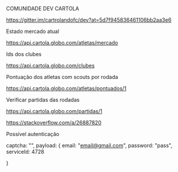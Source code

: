 COMUNIDADE DEV CARTOLA

https://gitter.im/cartrolandofc/dev?at=5d7f945836461106bb2aa3e6

Estado mercado atual

https://api.cartola.globo.com/atletas/mercado

Ids dos clubes

https://api.cartola.globo.com/clubes

Pontuação dos atletas com scouts por rodada

https://api.cartola.globo.com/atletas/pontuados/1

Verificar partidas das rodadas

https://api.cartola.globo.com/partidas/1


https://stackoverflow.com/a/26887820

Possível autenticação

captcha: "",
payload: {
        email: "email@gmail.com",
        password: "pass",
        serviceId: 4728

}